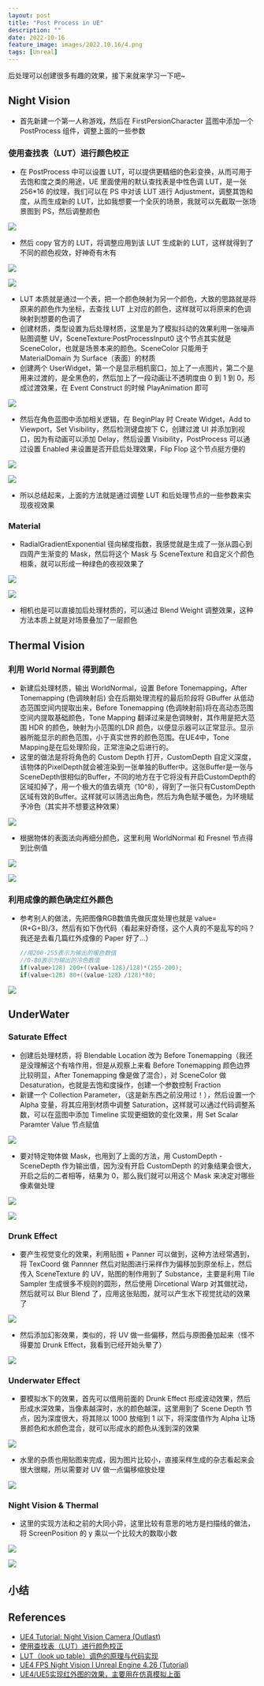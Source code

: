 ```yaml
---
layout: post
title: "Post Process in UE"
description: ""
date: 2022-10-16
feature_image: images/2022.10.16/4.png
tags: [Unreal]
---
```


<!--more-->

后处理可以创建很多有趣的效果，接下来就来学习一下吧~

## Night Vision

- 首先新建一个第一人称游戏，然后在 FirstPersionCharacter 蓝图中添加一个 PostProcess 组件，调整上面的一些参数

### 使用查找表（LUT）进行颜色校正

- 在 PostProcess 中可以设置 LUT，可以提供更精细的色彩变换，从而可用于去饱和度之类的用途，UE 里面使用的默认查找表是中性色调 LUT，是一张 256*16 的纹理，我们可以在 PS 中对该 LUT 进行 Adjustment，调整其饱和度，从而生成新的 LUT，比如我想要一个全灰的场景，我就可以先截取一张场景图到 PS，然后调整颜色

![](../images/2022.10.16/3.png)

- 然后 copy 官方的 LUT，将调整应用到该 LUT 生成新的 LUT，这样就得到了不同的颜色视效，好神奇有木有

![](../images/2022.10.16/2.png)

![](../images/2022.10.16/4.png)

- LUT 本质就是通过一个表，把一个颜色映射为另一个颜色，大致的思路就是将原来的颜色作为坐标，去查找 LUT 上对应的颜色，这样就可以将原来的色调映射到想要的色调了
- 创建材质，类型设置为后处理材质，这里是为了模拟抖动的效果利用一张噪声贴图调整 UV，SceneTexture:PostProcessInput0 这个节点其实就是SceneColor，也就是场景本来的颜色。SceneColor 只能用于 MaterialDomain 为 Surface（表面）的材质
- 创建两个 UserWidget，第一个是显示相机窗口，加上了一点图片，第二个是用来过渡的，是全黑色的，然后加上了一段动画让不透明度由 0 到 1 到 0，形成过渡效果，在 Event Construct 的时候 PlayAnimation 即可

![](../images/2022.10.16/0.png)

- 然后在角色蓝图中添加相关逻辑，在 BeginPlay 时 Create Widget，Add to Viewport，Set Visibility，然后检测键盘按下 C，创建过渡 UI 并添加到视口，因为有动画可以添加 Delay，然后设置 Visibility，PostProcess 可以通过设置 Enabled 来设置是否开启后处理效果，Flip Flop 这个节点挺方便的

![](../images/2022.10.16/1.png)

![](../images/2022.10.16/0.gif)

- 所以总结起来，上面的方法就是通过调整 LUT 和后处理节点的一些参数来实现夜视效果

### Material

- RadialGradientExponential 径向梯度指数，我感觉就是生成了一张从圆心到四周产生渐变的 Mask，然后将这个 Mask 与 SceneTexture 和自定义个颜色相乘，就可以形成一种绿色的夜视效果了

![](../images/2022.10.16/6.png)

![](../images/2022.10.16/5.png)

- 相机也是可以直接加后处理材质的，可以通过 Blend Weight 调整效果，这种方法本质上就是对场景叠加了一层颜色

## Thermal Vision

### 利用 World Normal 得到颜色

- 新建后处理材质，输出 WorldNormal，设置 Before Tonemapping，After Tonemapping (色调映射后) 会在后期处理流程的最后阶段将 GBuffer 从低动态范围空间内提取出来，Before Tonemapping (色调映射前)将在高动态范围空间内提取基础颜色，Tone Mapping 翻译过来是色调映射，其作用是把大范围 HDR 的颜色，映射为小范围的LDR 颜色，以便显示器可以正常显示。显示器所能显示的颜色范围，小于真实世界的颜色范围。在UE4中，Tone Mapping是在后处理阶段，正常渲染之后进行的。
- 这里的做法是将将角色的 Custom Depth 打开，CustomDepth 自定义深度，该物体的PixelDepth就会被渲染到一张单独的Buffer中。这张Buffer是一张与SceneDepth很相似的Buffer，不同的地方在于它将没有开启CustomDepth的区域扣掉了，用一个极大的值去填充（10^8），得到了一张只有CustomDepth区域有效的Buffer。这样就可以筛选出角色，然后为角色赋予暖色，为环境赋予冷色（其实并不想要这种效果）

![](../images/2022.10.16/7.png)

- 根据物体的表面法向再细分颜色，这里利用 WorldNormal 和 Fresnel 节点得到比例值

![](../images/2022.10.16/8.png)

![](../images/2022.10.16/9.png)

### 利用成像的颜色确定红外颜色

- 参考别人的做法，先把图像RGB数值先做灰度处理也就是 value=(R+G+B)/3，然后有如下伪代码（看起来好奇怪，这个人真的不是乱写的吗？我还是去看几篇红外成像的 Paper 好了...）

   ```c++
   //用200-255表示为输出的暖色数值
   //0-80表示为输出的冷色数值
   if(value>128) 200+((value-128)/128)*(255-200);
   if(value<128) 80+(（value-128）/128)*80;
   ```

![](../images/2022.10.16/10.png)

## UnderWater

### Saturate Effect

- 创建后处理材质，将 Blendable Location 改为 Before Tonemapping（我还是没理解这个有啥作用，但是从观察上来看 Before Tonemapping 颜色边界比较明显，After Tonemapping 像是做了混合），对 SceneColor 做 Desaturation，也就是去饱和度操作，创建一个参数控制 Fraction
- 新建一个 Collection Parameter，（这是新东西之前没用过！），然后设置一个 Alpha 变量，将其应用到材质中调整 Saturation，这样就可以通过代码调整系数，可以在蓝图中添加 Timeline 实现更细致的变化效果，用 Set Scalar Paramter Value 节点赋值

![](../images/2022.10.16/11.png)

- 要对特定物体做 Mask，也用到了上面的方法，用 CustomDepth - SceneDepth 作为输出值，因为没有开启 CustomDepth 的对象结果会很大，开启之后的二者相等，结果为 0，那么我们就可以用这个 Mask 来决定对哪些像素做处理

![](../images/2022.10.16/12.png)

![](../images/2022.10.16/13.png)

### Drunk Effect

- 要产生视觉变化的效果，利用贴图 + Panner 可以做到，这种方法经常遇到，将 TexCoord 做 Pannner 然后对贴图进行采样作为偏移加到原坐标上，然后传入 SceneTexture 的 UV，贴图的制作用到了 Substance，主要是利用 Tile Sampler 生成很多不规则的圆形，然后使用 Dircetional Warp 对其做扰动，然后就可以 Blur Blend 了，应用这张贴图，就可以产生水下视觉扰动的效果了

![](../images/2022.10.16/14.png)

- 然后添加幻影效果，类似的，将 UV 做一些偏移，然后与原图叠加起来（怪不得要加 Drunk Effect，我看到已经开始头晕了）

![](../images/2022.10.16/15.png)

### Underwater Effect

- 要模拟水下的效果，首先可以借用前面的 Drunk Effect 形成波动效果，然后形成水深效果，当像素越深时，水的颜色越深，这里用到了 Scene Depth 节点，因为深度很大，将其除以 1000 放缩到 1 以下，将深度值作为 Alpha 让场景颜色和水颜色混合，就可以形成水的颜色从浅到深的效果

![](../images/2022.10.16/16.png)

- 水里的杂质也用贴图来完成，因为图片比较小，直接采样生成的杂志看起来会很大很糊，所以需要对 UV 做一点偏移缩放处理

![](../images/2022.10.16/17.png)

### Night Vision & Thermal

- 这里的实现方法和之前的大同小异，这里比较有意思的地方是扫描线的做法，将 ScreenPosition 的 y 乘以一个比较大的数取小数

![](../images/2022.10.16/18.png)

![](../images/2022.10.16/19.png)












## 小结



## References

- [UE4 Tutorial: Night Vision Camera (Outlast)](https://www.youtube.com/watch?v=O-0DDBn04mY)
- [使用查找表（LUT）进行颜色校正](https://docs.unrealengine.com/4.27/zh-CN/RenderingAndGraphics/PostProcessEffects/UsingLUTs/)
- [LUT（look up table）调色的原理与代码实现](https://www.jianshu.com/p/d09aeea3b732)
- [UE4 FPS Night Vision l Unreal Engine 4.26 (Tutorial)](https://www.youtube.com/watch?v=3Eo7vM90XCI)
- [UE4/UE5实现红外图的效果，主要用在仿真模拟上面](https://zhuanlan.zhihu.com/p/410755593?utm_id=0)